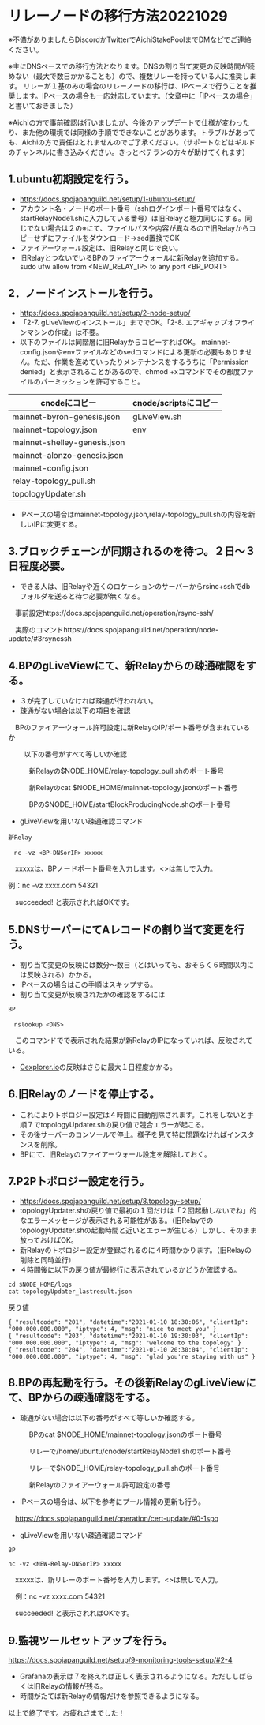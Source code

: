 # リレーノードの移行方法20221029

※不備がありましたらDiscordかTwitterでAichiStakePoolまでDMなどでご連絡ください。

※主にDNSベースでの移行方法となります。DNSの割り当て変更の反映時間が読めない（最大で数日かかることも）ので、複数リレーを持っている人に推奨します。
リレーが１基のみの場合のリレーノードの移行は、IPベースで行うことを推奨します。IPベースの場合も一応対応しています。（文章中に「IPベースの場合」と書いておきました）

※Aichiの方で事前確認は行いましたが、今後のアップデートで仕様が変わったり、また他の環境では同様の手順でできないことがあります。トラブルがあっても、Aichiの方で責任はとれませんのでご了承ください。（サポートなどはギルドのチャンネルに書き込みください。きっとベテランの方々が助けてくれます）

## 1.ubuntu初期設定を行う。
- https://docs.spojapanguild.net/setup/1-ubuntu-setup/
- アカウント名・ノードのポート番号（sshログインポート番号ではなく、startRelayNode1.shに入力している番号）は旧Relayと極力同じにする。同じでない場合は２の※にて、ファイルパスや内容が異なるので旧Relayからコピーせずにファイルをダウンロード→sed置換でOK
- ファイアーウォール設定は、旧Relayと同じで良い。
- 旧RelayとつないでいるBPのファイアーウォールに新Relayを追加する。
sudo ufw allow from <NEW_RELAY_IP> to any port <BP_PORT>

## 2．ノードインストールを行う。
- https://docs.spojapanguild.net/setup/2-node-setup/
- 「2-7. gLiveViewのインストール」まででOK。「2-8. エアギャップオフラインマシンの作成」は不要。
- 以下のファイルは同階層に旧RelayからコピーすればOK。
mainnet-config.jsonやenvファイルなどのsedコマンドによる更新の必要もありません。ただ、作業を進めていったりメンテナンスをするうちに「Permission denied」と表示されることがあるので、chmod +xコマンドでその都度ファイルのパーミッションを許可すること。

| cnodeにコピー  | cnode/scriptsにコピー |
| ------------- | ------------- |
| mainnet-byron-genesis.json  | gLiveView.sh  |
| mainnet-topology.json  | env  |
| mainnet-shelley-genesis.json  |
| mainnet-alonzo-genesis.json  |
| mainnet-config.json  |
| relay-topology_pull.sh  |
| topologyUpdater.sh  |

- IPベースの場合はmainnet-topology.json,relay-topology_pull.shの内容を新しいIPに変更する。

## 3.ブロックチェーンが同期されるのを待つ。２日～３日程度必要。
- できる人は、旧Relayや近くのロケーションのサーバーからrsinc+sshでdbフォルダを送ると待つ必要が無くなる。

　事前設定https://docs.spojapanguild.net/operation/rsync-ssh/

　実際のコマンドhttps://docs.spojapanguild.net/operation/node-update/#3rsyncssh

## 4.BPのgLiveViewにて、新Relayからの疎通確認をする。
- ３が完了していなければ疎通が行われない。
- 疎通がない場合は以下の項目を確認

　BPのファイアーウォール許可設定に新RelayのIP/ポート番号が含まれているか
 
　
　以下の番号がすべて等しいか確認
 
　　　新Relayの$NODE_HOME/relay-topology_pull.shのポート番号

　　　新Relayのcat $NODE_HOME/mainnet-topology.jsonのポート番号

　　　BPの$NODE_HOME/startBlockProducingNode.shのポート番号

- gLiveViewを用いない疎通確認コマンド

`新Relay`
```
　nc -vz <BP-DNSorIP> xxxxx
```
　xxxxxは、BPノードポート番号を入力します。<>は無しで入力。
 
  例：nc -vz xxxx.com 54321
  
　succeeded! と表示されればOKです。　


## 5.DNSサーバーにてAレコードの割り当て変更を行う。
- 割り当て変更の反映には数分～数日（とはいっても、おそらく６時間以内には反映される）かかる。
- IPベースの場合はこの手順はスキップする。
- 割り当て変更が反映されたかの確認をするには

`BP`
```
　nslookup <DNS>
```
　このコマンドでで表示された結果が新RelayのIPになっていれば、反映されている。
- [Cexplorer.io](https://cexplorer.io/)の反映はさらに最大１日程度かかる。

## 6.旧Relayのノードを停止する。
- これによりトポロジー設定は４時間に自動削除されます。これをしないと手順７でtopologyUpdater.shの戻り値で競合エラーが起こる。
- その後サーバーのコンソールで停止。様子を見て特に問題なければインスタンスを削除。
- BPにて、旧Relayのファイアーウォール設定を解除しておく。

## 7.P2Pトポロジー設定を行う。
- https://docs.spojapanguild.net/setup/8.topology-setup/
- topologyUpdater.shの戻り値で最初の１回だけは「２回起動しないでね」的なエラーメッセージが表示される可能性がある。（旧RelayでのtopologyUpdater.shの起動時間と近いとエラーが生じる）しかし、そのまま放っておけばOK。
- 新Relayのトポロジー設定が登録されるのに４時間かかります。（旧Relayの削除と同時並行）
- ４時間後に以下の戻り値が最終行に表示されているかどうか確認する。
```
cd $NODE_HOME/logs
cat topologyUpdater_lastresult.json
```
戻り値
```
{ "resultcode": "201", "datetime":"2021-01-10 18:30:06", "clientIp": "000.000.000.000", "iptype": 4, "msg": "nice to meet you" }
{ "resultcode": "203", "datetime":"2021-01-10 19:30:03", "clientIp": "000.000.000.000", "iptype": 4, "msg": "welcome to the topology" }
{ "resultcode": "204", "datetime":"2021-01-10 20:30:04", "clientIp": "000.000.000.000", "iptype": 4, "msg": "glad you're staying with us" }
```
## 8.BPの再起動を行う。その後新RelayのgLiveViewにて、BPからの疎通確認をする。
- 疎通がない場合は以下の番号がすべて等しいか確認する。
 
　　　BPのcat $NODE_HOME/mainnet-topology.jsonのポート番号
  
  　　　リレーで/home/ubuntu/cnode/startRelayNode1.shのポート番号
  
  　　　リレーで$NODE_HOME/relay-topology_pull.shのポート番号
  
　　　新Relayのファイアーウォール許可設定の番号
- IPベースの場合は、以下を参考にプール情報の更新も行う。

　https://docs.spojapanguild.net/operation/cert-update/#0-1spo

- gLiveViewを用いない疎通確認コマンド

`BP`
```
nc -vz <NEW-Relay-DNSorIP> xxxxx
```
　xxxxxは、新リレーのポート番号を入力します。<>は無しで入力。

　例：nc -vz xxxx.com 54321

　succeeded! と表示されればOKです。
 
## 9.監視ツールセットアップを行う。
https://docs.spojapanguild.net/setup/9-monitoring-tools-setup/#2-4
- Grafanaの表示は７を終えれば正しく表示されるようになる。ただししばらくは旧Relayの情報が残る。
- 時間がたてば新Relayの情報だけを参照できるようになる。

以上で終了です。お疲れさまでした！
